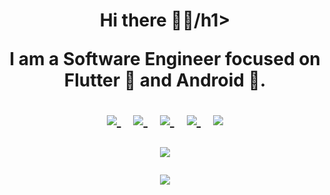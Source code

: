 <h1 align='center'>Hi there 👋🏼/h1>

<p align='center'>I am a Software Engineer focused on Flutter 💙 and Android 💛. </p>

<p align='center'>
<a href="https://twitter.com/anuragkumar7416">
  <img src="https://img.shields.io/badge/twitter-%231DA1F2.svg?&style=for-the-badge&logo=twitter&logoColor=white" />
</a>&nbsp;&nbsp;
<a href="https://www.linkedin.com/in/anuragkumar7416">
  <img src="https://img.shields.io/badge/linkedin-%230077B5.svg?&style=for-the-badge&logo=linkedin&logoColor=white" />
</a>&nbsp;&nbsp;
<a href="https://medium.com/@anuragkumar7416">
  <img src="https://img.shields.io/badge/medium-%2312100E.svg?&style=for-the-badge&logo=medium&logoColor=white" />
</a>&nbsp;&nbsp;
<a href="mailto:anuragkumar7416@gmail.com">
  <img src="https://img.shields.io/badge/email me-%23D14836.svg?&style=for-the-badge&logo=gmail&logoColor=white" />
</a>&nbsp;&nbsp;
<img src="https://gpvc.arturio.dev/anuragkumar7416" />
</p>

<!--
**anuragkumar7416/anuragkumar7416** is a ✨ _special_ ✨ repository because its `README.md` (this file) appears on your GitHub profile.

Here are some ideas to get you started:

- 🔭 I’m currently working on ...
- 🌱 I’m currently learning ...
- 👯 I’m looking to collaborate on ...
- 🤔 I’m looking for help with ...
- 💬 Ask me about ...
- 📫 How to reach me: ...
- 😄 Pronouns: ...
- ⚡ Fun fact: ...
-->
<p align='center'><a href="https://github.com/anuragkumar7416">
  <img align="center" src="https://github-readme-stats.vercel.app/api/top-langs/?username=anuragkumar7416&theme=dark&hide_langs_below=1" />
</a></p>

<p align='center'>
<img src="https://github-readme-stats.vercel.app/api?username=anuragkumar7416&show_icons=true&title_color=ffffff&icon_color=bb2acf&text_color=daf7dc&bg_color=191919">
  </p>
  
